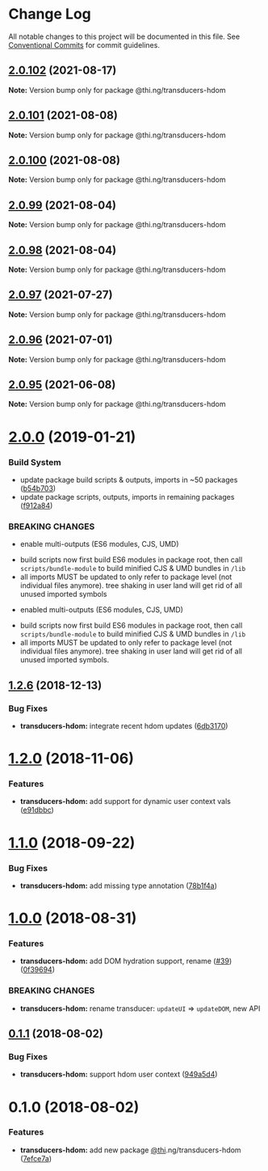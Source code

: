 # Change Log

All notable changes to this project will be documented in this file.
See [Conventional Commits](https://conventionalcommits.org) for commit guidelines.

## [2.0.102](https://github.com/thi-ng/umbrella/compare/@thi.ng/transducers-hdom@2.0.101...@thi.ng/transducers-hdom@2.0.102) (2021-08-17)

**Note:** Version bump only for package @thi.ng/transducers-hdom





## [2.0.101](https://github.com/thi-ng/umbrella/compare/@thi.ng/transducers-hdom@2.0.100...@thi.ng/transducers-hdom@2.0.101) (2021-08-08)

**Note:** Version bump only for package @thi.ng/transducers-hdom





## [2.0.100](https://github.com/thi-ng/umbrella/compare/@thi.ng/transducers-hdom@2.0.99...@thi.ng/transducers-hdom@2.0.100) (2021-08-08)

**Note:** Version bump only for package @thi.ng/transducers-hdom





## [2.0.99](https://github.com/thi-ng/umbrella/compare/@thi.ng/transducers-hdom@2.0.98...@thi.ng/transducers-hdom@2.0.99) (2021-08-04)

**Note:** Version bump only for package @thi.ng/transducers-hdom





## [2.0.98](https://github.com/thi-ng/umbrella/compare/@thi.ng/transducers-hdom@2.0.97...@thi.ng/transducers-hdom@2.0.98) (2021-08-04)

**Note:** Version bump only for package @thi.ng/transducers-hdom





## [2.0.97](https://github.com/thi-ng/umbrella/compare/@thi.ng/transducers-hdom@2.0.96...@thi.ng/transducers-hdom@2.0.97) (2021-07-27)

**Note:** Version bump only for package @thi.ng/transducers-hdom





## [2.0.96](https://github.com/thi-ng/umbrella/compare/@thi.ng/transducers-hdom@2.0.95...@thi.ng/transducers-hdom@2.0.96) (2021-07-01)

**Note:** Version bump only for package @thi.ng/transducers-hdom





## [2.0.95](https://github.com/thi-ng/umbrella/compare/@thi.ng/transducers-hdom@2.0.94...@thi.ng/transducers-hdom@2.0.95) (2021-06-08)

**Note:** Version bump only for package @thi.ng/transducers-hdom





# [2.0.0](https://github.com/thi-ng/umbrella/compare/@thi.ng/transducers-hdom@1.2.16...@thi.ng/transducers-hdom@2.0.0) (2019-01-21)

### Build System

* update package build scripts & outputs, imports in ~50 packages ([b54b703](https://github.com/thi-ng/umbrella/commit/b54b703))
* update package scripts, outputs, imports in remaining packages ([f912a84](https://github.com/thi-ng/umbrella/commit/f912a84))

### BREAKING CHANGES

* enable multi-outputs (ES6 modules, CJS, UMD)

- build scripts now first build ES6 modules in package root, then call
  `scripts/bundle-module` to build minified CJS & UMD bundles in `/lib`
- all imports MUST be updated to only refer to package level
  (not individual files anymore). tree shaking in user land will get rid of
  all unused imported symbols
* enabled multi-outputs (ES6 modules, CJS, UMD)

- build scripts now first build ES6 modules in package root, then call
  `scripts/bundle-module` to build minified CJS & UMD bundles in `/lib`
- all imports MUST be updated to only refer to package level
  (not individual files anymore). tree shaking in user land will get rid of
  all unused imported symbols.

## [1.2.6](https://github.com/thi-ng/umbrella/compare/@thi.ng/transducers-hdom@1.2.5...@thi.ng/transducers-hdom@1.2.6) (2018-12-13)

### Bug Fixes

* **transducers-hdom:** integrate recent hdom updates ([6db3170](https://github.com/thi-ng/umbrella/commit/6db3170))

# [1.2.0](https://github.com/thi-ng/umbrella/compare/@thi.ng/transducers-hdom@1.1.9...@thi.ng/transducers-hdom@1.2.0) (2018-11-06)

### Features

* **transducers-hdom:** add support for dynamic user context vals ([e91dbbc](https://github.com/thi-ng/umbrella/commit/e91dbbc))

<a name="1.1.0"></a>
# [1.1.0](https://github.com/thi-ng/umbrella/compare/@thi.ng/transducers-hdom@1.1.0-alpha.2...@thi.ng/transducers-hdom@1.1.0) (2018-09-22)

### Bug Fixes

* **transducers-hdom:** add missing type annotation ([78b1f4a](https://github.com/thi-ng/umbrella/commit/78b1f4a))

<a name="1.0.0"></a>
# [1.0.0](https://github.com/thi-ng/umbrella/compare/@thi.ng/transducers-hdom@0.1.5...@thi.ng/transducers-hdom@1.0.0) (2018-08-31)

### Features

* **transducers-hdom:** add DOM hydration support, rename ([#39](https://github.com/thi-ng/umbrella/issues/39)) ([0f39694](https://github.com/thi-ng/umbrella/commit/0f39694))

### BREAKING CHANGES

* **transducers-hdom:** rename transducer: `updateUI` => `updateDOM`, new API

<a name="0.1.1"></a>
## [0.1.1](https://github.com/thi-ng/umbrella/compare/@thi.ng/transducers-hdom@0.1.0...@thi.ng/transducers-hdom@0.1.1) (2018-08-02)

### Bug Fixes

* **transducers-hdom:** support hdom user context ([949a5d4](https://github.com/thi-ng/umbrella/commit/949a5d4))

<a name="0.1.0"></a>
# 0.1.0 (2018-08-02)

### Features

* **transducers-hdom:** add new package [@thi](https://github.com/thi).ng/transducers-hdom ([7efce7a](https://github.com/thi-ng/umbrella/commit/7efce7a))
